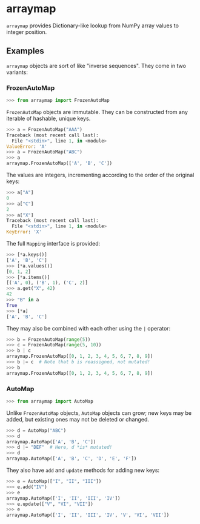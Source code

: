
arraymap
============

`arraymap` provides Dictionary-like lookup from NumPy array values to integer position.


Examples
--------

`arraymap` objects are sort of like "inverse sequences". They come in two
variants:

### FrozenAutoMap

```py
>>> from arraymap import FrozenAutoMap
```

`FrozenAutoMap` objects are immutable. They can be constructed from any iterable
of hashable, unique keys.


```py
>>> a = FrozenAutoMap("AAA")
Traceback (most recent call last):
  File "<stdin>", line 1, in <module>
ValueError: 'A'
>>> a = FrozenAutoMap("ABC")
>>> a
arraymap.FrozenAutoMap(['A', 'B', 'C'])
```

The values are integers, incrementing according to the order of the original
keys:

```py
>>> a["A"]
0
>>> a["C"]
2
>>> a["X"]
Traceback (most recent call last):
  File "<stdin>", line 1, in <module>
KeyError: 'X'
```

The full `Mapping` interface is provided:

```py
>>> [*a.keys()]
['A', 'B', 'C']
>>> [*a.values()]
[0, 1, 2]
>>> [*a.items()]
[('A', 0), ('B', 1), ('C', 2)]
>>> a.get("X", 42)
42
>>> "B" in a
True
>>> [*a]
['A', 'B', 'C']
```

They may also be combined with each other using the `|` operator:

```py
>>> b = FrozenAutoMap(range(5))
>>> c = FrozenAutoMap(range(5, 10))
>>> b | c
arraymap.FrozenAutoMap([0, 1, 2, 3, 4, 5, 6, 7, 8, 9])
>>> b |= c  # Note that b is reassigned, not mutated!
>>> b
arraymap.FrozenAutoMap([0, 1, 2, 3, 4, 5, 6, 7, 8, 9])
```

### AutoMap

```py
>>> from arraymap import AutoMap
```

Unlike `FrozenAutoMap` objects, `AutoMap` objects can grow; new keys may be
added, but existing ones may not be deleted or changed.

```py
>>> d = AutoMap("ABC")
>>> d
arraymap.AutoMap(['A', 'B', 'C'])
>>> d |= "DEF"  # Here, d *is* mutated!
>>> d
arraymap.AutoMap(['A', 'B', 'C', 'D', 'E', 'F'])
```

They also have `add` and `update` methods for adding new keys:

```py
>>> e = AutoMap(["I", "II", "III"])
>>> e.add("IV")
>>> e
arraymap.AutoMap(['I', 'II', 'III', 'IV'])
>>> e.update(["V", "VI", "VII"])
>>> e
arraymap.AutoMap(['I', 'II', 'III', 'IV', 'V', 'VI', 'VII'])
```

